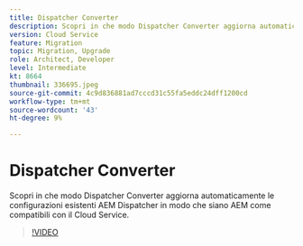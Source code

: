 ```yaml
---
title: Dispatcher Converter
description: Scopri in che modo Dispatcher Converter aggiorna automaticamente le configurazioni del Dispatcher AEM esistenti affinché siano AEM come compatibili con il Cloud Service.
version: Cloud Service
feature: Migration
topic: Migration, Upgrade
role: Architect, Developer
level: Intermediate
kt: 8664
thumbnail: 336695.jpeg
source-git-commit: 4c9d836881ad7cccd31c55fa5eddc24dff1200cd
workflow-type: tm+mt
source-wordcount: '43'
ht-degree: 9%

---
```



# Dispatcher Converter

Scopri in che modo Dispatcher Converter aggiorna automaticamente le configurazioni esistenti AEM Dispatcher in modo che siano AEM come compatibili con il Cloud Service.

>[!VIDEO](https://video.tv.adobe.com/v/336695/?quality=12&learn=on)
